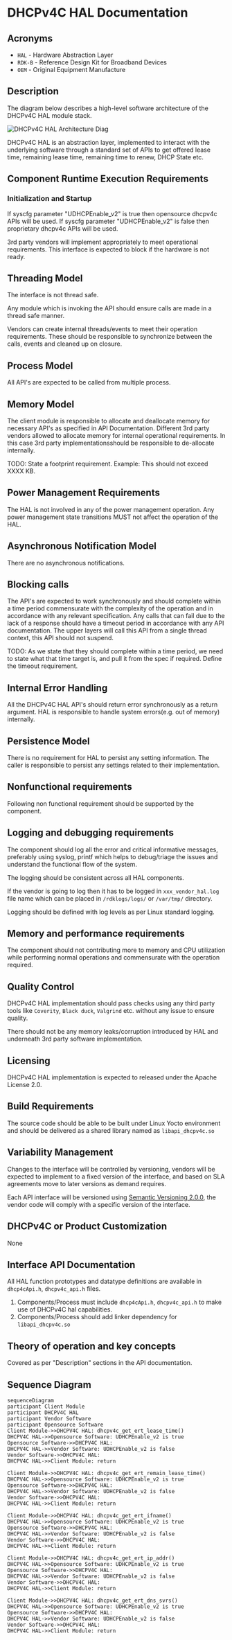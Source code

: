 # DHCPv4C HAL Documentation

## Acronyms

- `HAL` \- Hardware Abstraction Layer
- `RDK-B` \- Reference Design Kit for Broadband Devices
- `OEM` \- Original Equipment Manufacture

## Description

The diagram below describes a high-level software architecture of the DHCPv4C HAL module stack.

![DHCPv4C HAL Architecture Diag](images/DHCPv4C_HAL_Architecture.png)

DHCPv4C HAL is an abstraction layer, implemented to interact with the underlying software through a standard set of APIs to get offered lease time, remaining lease time, remaining time to renew, DHCP State etc.

## Component Runtime Execution Requirements

### Initialization and Startup

If syscfg parameter "UDHCPEnable_v2" is true then opensource dhcpv4c APIs will be used.
If syscfg parameter "UDHCPEnable_v2" is false then proprietary dhcpv4c APIs will be used.

3rd party vendors will implement appropriately to meet operational requirements. This interface is expected to block if the hardware is not ready.

## Threading Model

The interface is not thread safe.

Any module which is invoking the API should ensure calls are made in a thread safe manner.

Vendors can create internal threads/events to meet their operation requirements. These should be responsible to synchronize between the calls, events and cleaned up on closure.

## Process Model

All API's are expected to be called from multiple process.

## Memory Model

The client module is responsible to allocate and deallocate memory for necessary API's as specified in API Documentation.
Different 3rd party vendors allowed to allocate memory for internal operational requirements. In this case 3rd party implementationsshould be responsible to de-allocate internally.

TODO:
State a footprint requirement. Example: This should not exceed XXXX KB.

## Power Management Requirements

The HAL is not involved in any of the power management operation.
Any power management state transitions MUST not affect the operation of the HAL.

## Asynchronous Notification Model

There are no asynchronous notifications.

## Blocking calls

The API's are expected to work synchronously and should complete within a time period commensurate with the complexity of the operation and in accordance with any relevant specification.
Any calls that can fail due to the lack of a response should have a timeout period in accordance with any API documentation.
The upper layers will call this API from a single thread context, this API should not suspend.

TODO:
As we state that they should complete within a time period, we need to state what that time target is, and pull it from the spec if required. Define the timeout requirement.

## Internal Error Handling

All the DHCPv4C HAL API's should return error synchronously as a return argument. HAL is responsible to handle system errors(e.g. out of memory) internally.

## Persistence Model

There is no requirement for HAL to persist any setting information. The caller is responsible to persist any settings related to their implementation.


## Nonfunctional requirements

Following non functional requirement should be supported by the component.

## Logging and debugging requirements

The component should log all the error and critical informative messages, preferably using syslog, printf which helps to debug/triage the issues and understand the functional flow of the system.

The logging should be consistent across all HAL components.

If the vendor is going to log then it has to be logged in `xxx_vendor_hal.log` file name which can be placed in `/rdklogs/logs/` or `/var/tmp/` directory.

Logging should be defined with log levels as per Linux standard logging.

## Memory and performance requirements

The component should not contributing more to memory and CPU utilization while performing normal operations and commensurate with the operation required.


## Quality Control

DHCPv4C HAL implementation should pass checks using any third party tools like `Coverity`, `Black duck`, `Valgrind` etc. without any issue to ensure quality.

There should not be any memory leaks/corruption introduced by HAL and underneath 3rd party software implementation.


## Licensing

DHCPv4C HAL implementation is expected to released under the Apache License 2.0.

## Build Requirements

The source code should be able to be built under Linux Yocto environment and should be delivered as a shared library named as `libapi_dhcpv4c.so`

## Variability Management

Changes to the interface will be controlled by versioning, vendors will be expected to implement to a fixed version of the interface, and based on SLA agreements move to later versions as demand requires.

Each API interface will be versioned using [Semantic Versioning 2.0.0](https://semver.org/), the vendor code will comply with a specific version of the interface.

## DHCPv4C or Product Customization

None

## Interface API Documentation

All HAL function prototypes and datatype definitions are available in `dhcp4cApi.h`, `dhcpv4c_api.h` files.

1. Components/Process must include `dhcp4cApi.h`, `dhcpv4c_api.h` to make use of DHCPv4C hal capabilities.
2. Components/Process should add linker dependency for `libapi_dhcpv4c.so`

## Theory of operation and key concepts

Covered as per "Description" sections in the API documentation.

## Sequence Diagram

```mermaid
sequenceDiagram
participant Client Module
participant DHCPV4C HAL
participant Vendor Software
participant Opensource Software
Client Module->>DHCPV4C HAL: dhcpv4c_get_ert_lease_time()
DHCPV4C HAL->>Opensource Software: UDHCPEnable_v2 is true
Opensource Software->>DHCPV4C HAL: 
DHCPV4C HAL->>Vendor Software: UDHCPEnable_v2 is false
Vendor Software->>DHCPV4C HAL: 
DHCPV4C HAL->>Client Module: return

Client Module->>DHCPV4C HAL: dhcpv4c_get_ert_remain_lease_time()
DHCPV4C HAL->>Opensource Software: UDHCPEnable_v2 is true
Opensource Software->>DHCPV4C HAL: 
DHCPV4C HAL->>Vendor Software: UDHCPEnable_v2 is false
Vendor Software->>DHCPV4C HAL: 
DHCPV4C HAL->>Client Module: return

Client Module->>DHCPV4C HAL: dhcpv4c_get_ert_ifname()
DHCPV4C HAL->>Opensource Software: UDHCPEnable_v2 is true
Opensource Software->>DHCPV4C HAL: 
DHCPV4C HAL->>Vendor Software: UDHCPEnable_v2 is false
Vendor Software->>DHCPV4C HAL: 
DHCPV4C HAL->>Client Module: return

Client Module->>DHCPV4C HAL: dhcpv4c_get_ert_ip_addr()
DHCPV4C HAL->>Opensource Software: UDHCPEnable_v2 is true
Opensource Software->>DHCPV4C HAL: 
DHCPV4C HAL->>Vendor Software: UDHCPEnable_v2 is false
Vendor Software->>DHCPV4C HAL: 
DHCPV4C HAL->>Client Module: return

Client Module->>DHCPV4C HAL: dhcpv4c_get_ert_dns_svrs()
DHCPV4C HAL->>Opensource Software: UDHCPEnable_v2 is true
Opensource Software->>DHCPV4C HAL: 
DHCPV4C HAL->>Vendor Software: UDHCPEnable_v2 is false
Vendor Software->>DHCPV4C HAL: 
DHCPV4C HAL->>Client Module: return
```

